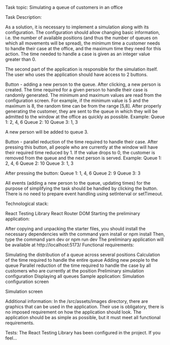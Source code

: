 Task topic: Simulating a queue of customers in an office

Task Description:

As a solution, it is necessary to implement a simulation along with its configuration.
The configuration should allow changing basic information, i.e. the number of
available positions (and thus the number of queues on which all movements will be spread),
the minimum time a customer needs to handle their case at the office, and the maximum
time they need for this action. The time needed to handle a case is given
as an integer value greater than 0.

The second part of the application is responsible for the simulation itself. The user who uses
the application should have access to 2 buttons.

Button - adding a new person to the queue. After clicking, a new person is created.
The time required for a given person to handle their case is randomly generated. The minimum
and maximum values are read from the configuration screen.
For example, if the minimum value is 5 and the maximum is 8, the random time
can be from the range [5,8]. After properly generating the customer, they are sent to
the queue in which they will be admitted to the window at the office as quickly as possible.
Example:
Queue 1: 2, 4, 6
Queue 2: 10
Queue 3: 1, 3

A new person will be added to queue 3.

Button - parallel reduction of the time required to handle their case. After
pressing this button, all people who are currently at the window will have their required time
reduced by 1. If the value drops to 0, the customer is removed from the queue and the next person is served.
Example:
Queue 1: 2, 4, 6
Queue 2: 10
Queue 3: 1, 3

After pressing the button:
Queue 1: 1, 4, 6
Queue 2: 9
Queue 3: 3

All events (adding a new person to the queue, updating times) for the purpose of
simplifying the task should be handled by clicking the button. There is no need
to prepare event handling using setInterval or setTimeout.

Technological stack:

React
Testing Library
React Router DOM
Starting the preliminary application:

After copying and unpacking the starter files, you should install the
necessary dependencies with the command yarn install or npm install
Then, type the command yarn dev or npm run dev
The preliminary application will be available at http://localhost:5173/
Functional requirements:

Simulating the distribution of a queue across several positions
Calculation of the time required to handle the entire queue
Adding new people to the queue
Parallel reduction of the time required to handle the case by
all customers who are currently at the position
Preliminary simulation configuration
Displaying all queues
Sample application:
Simulation configuration screen

Simulation screen

Additional information:
In the /src/assets/images directory, there are graphics that can be used in the application.
Their use is obligatory, there is no imposed requirement on how the application should look.
The application should be as simple as possible, but it must meet all
functional requirements.

Tests:
The React Testing Library has been configured in the project. If you feel...
